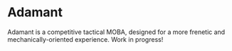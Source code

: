 # Adamant

Adamant is a competitive tactical MOBA, designed for a more frenetic and mechanically-oriented experience. Work in progress!

